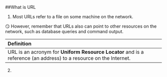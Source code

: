##What is URL

1. Most URLs refer to a file on some machine on the network.

:smirk: However, remember that URLs also can point to other resources on the network, such as database queries and command output.

| Definition |
| :------------- |
| URL is an acronym for **Uniform Resource Locator** and is a reference (an address) to a resource on the Internet. |

2. 
